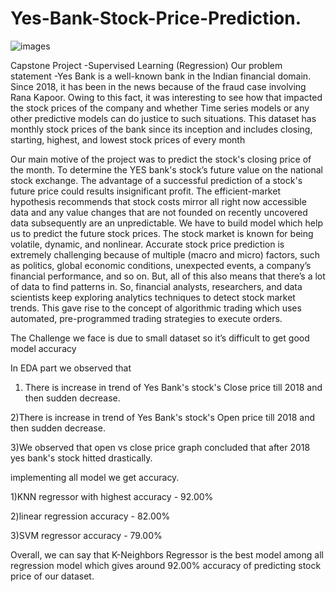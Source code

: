 # Yes-Bank-Stock-Price-Prediction.
![images](https://user-images.githubusercontent.com/88246578/166191402-282abd5e-e767-4033-a3b4-5a86561003b5.jpg)




Capstone Project -Supervised Learning (Regression)
Our problem statement -Yes Bank is a well-known bank in the Indian financial domain. Since 2018, it has been in the news because of the fraud case involving Rana Kapoor. Owing to this fact, it was interesting to see how that impacted the stock prices of the company and whether Time series models or any other predictive models can do justice to such situations. This dataset has monthly stock prices of the bank since its inception and includes closing, starting, highest, and lowest stock prices of every month

Our main motive of the project was to predict the stock's closing price of the month. To determine the YES bank's stock’s future value on the national stock exchange. The advantage of a successful prediction of a stock's future price could results insignificant profit. The efficient-market hypothesis recommends that stock costs mirror all right now accessible data and any value changes that are not founded on recently uncovered data subsequently are an unpredictable. We have to build model which help us to predict the future stock prices.
The stock market is known for being volatile, dynamic, and nonlinear. Accurate stock price prediction is extremely challenging because of multiple (macro and micro) factors, such as politics, global economic conditions, unexpected events, a company’s financial performance, and so on. But, all of this also means that there’s a lot of data to find patterns in. So, financial analysts, researchers, and data scientists keep exploring analytics techniques to detect stock market trends. This gave rise to the concept of algorithmic trading which uses automated, pre-programmed trading strategies to execute orders.

The Challenge we face is due to small dataset so it’s difficult to get good model accuracy

In EDA part we observed that

1) There is increase in trend of Yes Bank's stock's Close price till 2018 and then sudden decrease.

2)There is increase in trend of Yes Bank's stock's Open price till 2018 and then sudden decrease.

3)We observed that open vs close price graph concluded that after 2018 yes bank's stock hitted drastically.

implementing all model we get accuracy.

1)KNN regressor with highest accuracy - 92.00%

2)linear regression accuracy - 82.00%

3)SVM regressor accuracy - 79.00%

Overall, we can say that K-Neighbors Regressor is the best model among all regression model which gives around 92.00% accuracy of predicting stock price of our dataset.

